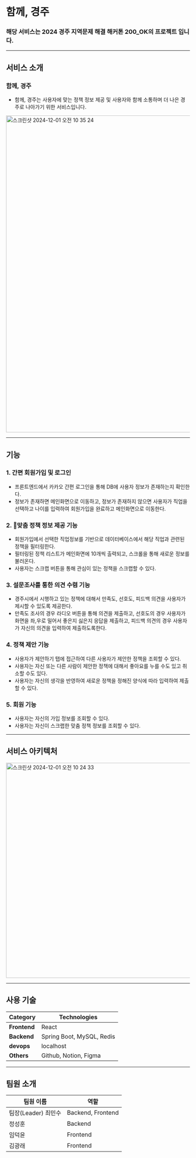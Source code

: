# 함께, 경주

### 해당 서비스는 2024 경주 지역문제 해결 해커톤 200_OK의 프로젝트 입니다.

---
## 서비스 소개
### 함께, 경주
- 함께, 경주는 사용자에 맞는 정책 정보 제공 및 사용자와 함께 소통하며 더 나은 경주로 나아가기 위한 서비스입니다.

<img width="866" alt="스크린샷 2024-12-01 오전 10 35 24" src="https://github.com/user-attachments/assets/4c4837cd-eaba-4b0d-a3e3-60e16fba054d">

---
## 기능
### 1. 간편 회원가입 및 로그인

- 프론트엔드에서 카카오 간편 로그인을 통해 DB에 사용자 정보가 존재하는지 확인한다.
- 정보가 존재하면 메인화면으로 이동하고, 정보가 존재하지 않으면 사용자가 직업을 선택하고 나이를 입력하여 회원가입을 완료하고 메인화면으로 이동한다.

### 2. 맞춤 정책 정보 제공 기능

- 회원가입에서 선택한 직업정보를 기반으로 데이터베이스에서 해당 직업과 관련된 정책을 필터링한다.
- 필터링된 정책 리스트가 메인화면에 10개씩 출력되고, 스크롤을 통해 새로운 정보를 불러온다.
- 사용자는 스크랩 버튼을 통해 관심이 있는 정책을 스크랩할 수 있다.

### 3. 설문조사를 통한 의견 수렴 기능

- 경주시에서 시행하고 있는 정책에 대해서 만족도, 선호도, 피드백 의견을 사용자가 제시할 수 있도록 제공한다.
- 만족도 조사의 경우 라디오 버튼을 통해 의견을 제출하고, 선호도의 경우 사용자가 화면을 좌,우로 밀어서 좋은지 싫은지 응답을 제출하고, 피드백 의견의 경우 사용자가 자신의 의견을 입력하여 제출하도록한다.

### 4. 정책 제안 기능

- 사용자가 제안하기 탭에 접근하여 다른 사용자가 제안한 정책을 조회할 수 있다.
- 사용자는 자신 또는 다른 사람이 제안한 정책에 대해서 좋아요를 누를 수도 있고 취소할 수도 있다.
- 사용자는 자신의 생각을 반영하여 새로운 정책을 정해진 양식에 따라 입력하여 제출할 수 있다. 

### 5. 회원 기능

- 사용자는 자신의 가입 정보를 조회할 수 있다.
- 사용자는 자신이 스크랩한 맞춤 정책 정보를 조회할 수 있다.

---
## 서비스 아키텍처
<img width="588" alt="스크린샷 2024-12-01 오전 10 24 33" src="https://github.com/user-attachments/assets/a1fa2be2-e851-4cf5-ad73-22e5e7b1ac4a">


---
## 사용 기술
| **Category**         | **Technologies** |
|----------------------|-------------|
| **Frontend**         | React        |
| **Backend**          | Spring Boot, MySQL, Redis |
| **devops**           | localhost   |
| **Others**           | Github, Notion, Figma |

---
## 팀원 소개
| **팀원 이름**            | **역할** | 
|----------------------|----------|
| 팀장(Leader) 최민수 | Backend, Frontend | 
| 정성훈 | Backend |
| 임덕윤 | Frontend |
| 김광래 | Frontend |
